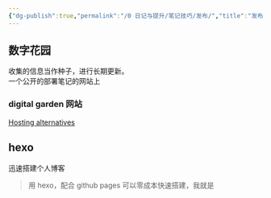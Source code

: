 ```yaml
---
{"dg-publish":true,"permalink":"/0 日记与提升/笔记技巧/发布/","title":"发布"}
---
```



## 数字花园
收集的信息当作种子，进行长期更新。  
一个公开的部署笔记的网站上
### digital garden 网站
[Hosting alternatives](https://dg-docs.ole.dev/advanced/hosting-alternatives/)

## hexo
迅速搭建个人博客
>用 hexo，配合 github pages 可以零成本快速搭建，我就是
